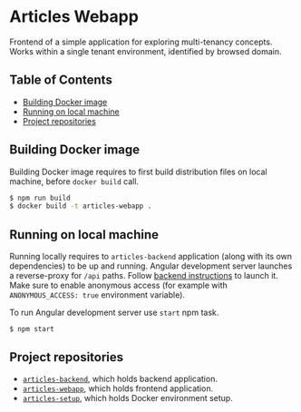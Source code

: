 # Articles Webapp

Frontend of a simple application for exploring multi-tenancy concepts. Works within a single tenant
environment, identified by browsed domain.

## Table of Contents

* [Building Docker image](#building-docker-image)
* [Running on local machine](#running-on-local-machine)
* [Project repositories](#project-repositories)

## Building Docker image

Building Docker image requires to first build distribution files on local machine,
before `docker build` call.

```bash
$ npm run build
$ docker build -t articles-webapp .
```

## Running on local machine

Running locally requires to `articles-backend` application (along with its own dependencies) to be
up and running. Angular development server launches a reverse-proxy for `/api` paths. Follow
[backend instructions][articles-backend-running] to launch it. Make sure to enable anonymous
access (for example with `ANONYMOUS_ACCESS: true` environment variable).

To run Angular development server use `start` npm task.

```shell
$ npm start
```

## Project repositories

* [`articles-backend`][articles-backend], which holds backend application.
* [`articles-webapp`][articles-webapp], which holds frontend application.
* [`articles-setup`][articles-setup], which holds Docker environment setup.

[articles-backend]: https://github.com/malczuuu/articles-setup

[articles-backend-running]: https://github.com/malczuuu/articles-backend#running-on-local-machine

[articles-webapp]: https://github.com/malczuuu/articles-webapp

[articles-setup]: https://github.com/malczuuu/articles-setup
